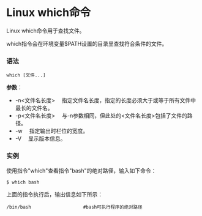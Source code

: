 
# Linux which命令



Linux which命令用于查找文件。

which指令会在环境变量$PATH设置的目录里查找符合条件的文件。

### 语法

```
which [文件...]
```

**参数**：

*   -n&lt;文件名长度&gt; 　指定文件名长度，指定的长度必须大于或等于所有文件中最长的文件名。
*   -p&lt;文件名长度&gt; 　与-n参数相同，但此处的&lt;文件名长度&gt;包括了文件的路径。
*   -w 　指定输出时栏位的宽度。
*   -V 　显示版本信息。

### 实例

使用指令"which"查看指令"bash"的绝对路径，输入如下命令：

```
$ which bash

```

上面的指令执行后，输出信息如下所示：

```
/bin/bash                   #bash可执行程序的绝对路径 

```



